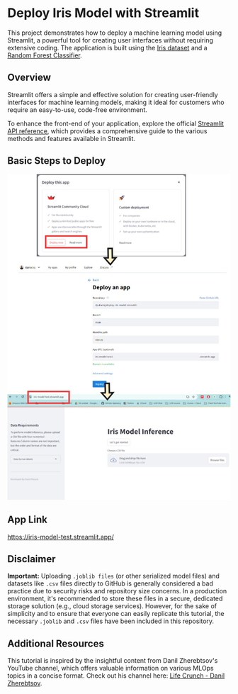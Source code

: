 # Deploy Iris Model with Streamlit

This project demonstrates how to deploy a machine learning model using Streamlit, a powerful tool for creating user interfaces without requiring extensive coding. The application is built using the [Iris dataset](https://scikit-learn.org/stable/datasets/toy_dataset.html) and a [Random Forest Classifier](https://scikit-learn.org/stable/modules/ensemble.html#random-forests-and-other-randomized-tree-ensembles).

## Overview

Streamlit offers a simple and effective solution for creating user-friendly interfaces for machine learning models, making it ideal for customers who require an easy-to-use, code-free environment.

To enhance the front-end of your application, explore the official [Streamlit API reference](https://docs.streamlit.io/develop/api-reference), which provides a comprehensive guide to the various methods and features available in Streamlit.

## Basic Steps to Deploy

![Steps to deploy](steps-to-deplot-streamlit.jpg "Basics steps to deploy using Streamlit")


## App Link

https://iris-model-test.streamlit.app/

## Disclaimer

**Important:** Uploading `.joblib files` (or other serialized model files) and datasets like `.csv` files directly to GitHub is generally considered a bad practice due to security risks and repository size concerns. In a production environment, it's recommended to store these files in a secure, dedicated storage solution (e.g., cloud storage services). However, for the sake of simplicity and to ensure that everyone can easily replicate this tutorial, the necessary `.joblib` and `.csv` files have been included in this repository.

## Additional Resources

This tutorial is inspired by the insightful content from Danil Zherebtsov's YouTube channel, which offers valuable information on various MLOps topics in a concise format. Check out his channel here: [Life Crunch - Danil Zherebtsov](https://www.youtube.com/@lifecrunch).
